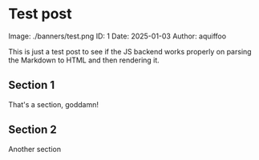 # Test post
Image: ./banners/test.png
ID: 1
Date: 2025-01-03
Author: aquiffoo

This is just a test post to see if the JS backend works properly on parsing the Markdown to HTML and then rendering it.
## Section 1
That's a section, goddamn!
## Section 2
Another section
